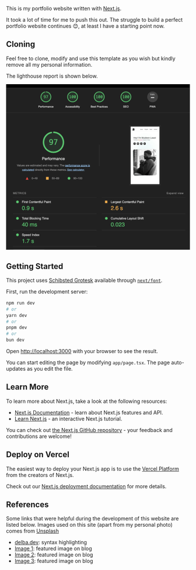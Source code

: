 This is my portfolio website written with [Next.js](https://nextjs.org/).

It took a lot of time for me to push this out. The struggle to build a perfect portfolio website continues 😊, at least I have a starting point now.

<!-- This is a [Next.js](https://nextjs.org/) project bootstrapped with [`create-next-app`](https://github.com/vercel/next.js/tree/canary/packages/create-next-app). -->

## Cloning

Feel free to clone, modify and use this template as you wish but kindly remove all my personal information.

The lighthouse report is shown below.

<img src="public/img/lighthouse-latest.png" alt="DB2ERD">

## Getting Started

This project uses [Schibsted Grotesk](https://fonts.google.com/specimen/Schibsted+Grotesk) available through [`next/font`](https://nextjs.org/docs/basic-features/font-optimization).

First, run the development server:

```bash
npm run dev
# or
yarn dev
# or
pnpm dev
# or
bun dev
```

Open [http://localhost:3000](http://localhost:3000) with your browser to see the result.

You can start editing the page by modifying `app/page.tsx`. The page auto-updates as you edit the file.

<!-- This project uses [`next/font`](https://nextjs.org/docs/basic-features/font-optimization) to automatically optimize and load Inter, a custom Google Font. -->

## Learn More

To learn more about Next.js, take a look at the following resources:

- [Next.js Documentation](https://nextjs.org/docs) - learn about Next.js features and API.
- [Learn Next.js](https://nextjs.org/learn) - an interactive Next.js tutorial.

You can check out [the Next.js GitHub repository](https://github.com/vercel/next.js/) - your feedback and contributions are welcome!

## Deploy on Vercel

The easiest way to deploy your Next.js app is to use the [Vercel Platform](https://vercel.com/new?utm_medium=default-template&filter=next.js&utm_source=create-next-app&utm_campaign=create-next-app-readme) from the creators of Next.js.

Check out our [Next.js deployment documentation](https://nextjs.org/docs/deployment) for more details.


## References
Some links that were helpful during the development of this website are listed below. Images used on this site (apart from my personal photo) comes from [Unsplash](https://unsplash.com)

- [delba.dev](https://delba.dev/blog/next-blog-build-time-syntax-highlighting): syntax highlighting
- [Image 1](https://unsplash.com/photos/a-blue-and-white-wall-with-a-pattern-on-it-YtEob7T5CwU): featured image on blog
- [Image 2](https://unsplash.com/photos/orange-pink-and-teal-illustration-Tk0B3Dfkf_4): featured image on blog
- [Image 3](https://unsplash.com/photos/a-painting-of-a-multicolored-pattern-with-a-white-background-chcyjyRQV74): featured image on blog